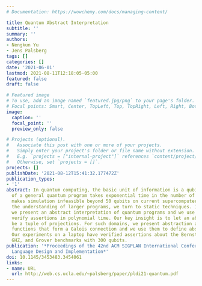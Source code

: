 ```yaml
---
# Documentation: https://wowchemy.com/docs/managing-content/

title: Quantum Abstract Interpretation
subtitle: ''
summary: ''
authors:
- Nengkun Yu
- Jens Palsberg
tags: []
categories: []
date: '2021-06-01'
lastmod: 2021-08-11T12:18:05-05:00
featured: false
draft: false

# Featured image
# To use, add an image named `featured.jpg/png` to your page's folder.
# Focal points: Smart, Center, TopLeft, Top, TopRight, Left, Right, BottomLeft, Bottom, BottomRight.
image:
  caption: ''
  focal_point: ''
  preview_only: false

# Projects (optional).
#   Associate this post with one or more of your projects.
#   Simply enter your project's folder or file name without extension.
#   E.g. `projects = ["internal-project"]` references `content/project/deep-learning/index.md`.
#   Otherwise, set `projects = []`.
projects: []
publishDate: '2021-08-12T15:41:32.177472Z'
publication_types:
- '1'
abstract: In quantum computing, the basic unit of information is a qubit. Simulation
  of a general quantum program takes exponential time in the number of qubits, which
  makes simulation infeasible beyond 50 qubits on current supercomputers. So, for
  the understanding of larger programs, we turn to static techniques. In this paper,
  we present an abstract interpretation of quantum programs and we use it to automatically
  verify assertions in polynomial time. Our key insight is to let an abstract state
  be a tuple of projections. For such domains, we present abstraction and concretization
  functions that form a Galois connection and we use them to define abstract operations.
  Our experiments on a laptop have verified assertions about the Bernstein-Vazirani,
  GHZ, and Grover benchmarks with 300 qubits.
publication: '*Proceedings of the 42nd ACM SIGPLAN International Conference on Programming
  Language Design and Implementation*'
doi: 10.1145/3453483.3454061
links:
- name: URL
  url: http://web.cs.ucla.edu/~palsberg/paper/pldi21-quantum.pdf
---
```

